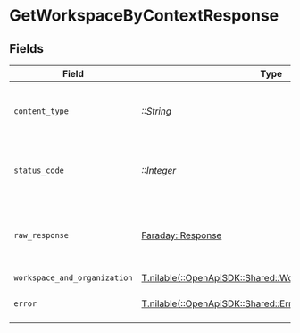 # GetWorkspaceByContextResponse


## Fields

| Field                                                                                                        | Type                                                                                                         | Required                                                                                                     | Description                                                                                                  |
| ------------------------------------------------------------------------------------------------------------ | ------------------------------------------------------------------------------------------------------------ | ------------------------------------------------------------------------------------------------------------ | ------------------------------------------------------------------------------------------------------------ |
| `content_type`                                                                                               | *::String*                                                                                                   | :heavy_check_mark:                                                                                           | HTTP response content type for this operation                                                                |
| `status_code`                                                                                                | *::Integer*                                                                                                  | :heavy_check_mark:                                                                                           | HTTP response status code for this operation                                                                 |
| `raw_response`                                                                                               | [Faraday::Response](https://www.rubydoc.info/gems/faraday/Faraday/Response)                                  | :heavy_check_mark:                                                                                           | Raw HTTP response; suitable for custom response parsing                                                      |
| `workspace_and_organization`                                                                                 | [T.nilable(::OpenApiSDK::Shared::WorkspaceAndOrganization)](../../models/shared/workspaceandorganization.md) | :heavy_minus_sign:                                                                                           | OK                                                                                                           |
| `error`                                                                                                      | [T.nilable(::OpenApiSDK::Shared::Error)](../../models/shared/error.md)                                       | :heavy_minus_sign:                                                                                           | Default error response                                                                                       |